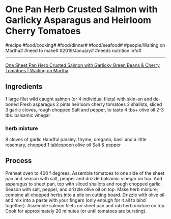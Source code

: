 # One Pan Herb Crusted Salmon with Garlicky Asparagus and Heirloom Cherry Tomatoes
#recipe #food/cooking# #food/dinner# #food/seafood# #people/Waiting on Martha# #need to make# #2019/January# #needs nutrition info#
- - - -
[One Sheet Pan Herb Crusted Salmon with Garlicky Green Beans & Cherry Tomatoes | Waiting on Martha](http://waitingonmartha.com/one-sheet-pan-salmon-fresh-green-beans-heirloom-cherry-tomatoes/)

## Ingredients
1 large filet wild caught salmon (or 4 individual filets) with skin-on and de-boned
Fresh asparagus
2 pints heirloom cherry tomatoes
2 shallots, sliced
3 garlic cloves, rough chopped
Salt and pepper, to taste
4 tbs+ olive oil
2-3 tbs. balsamic vinegar

### herb mixture
8 cloves of garlic
Handful parsley, thyme, oregano, basil and a little rosemary, chopped
1 tablespoon olive oil
Salt & pepper

## Process
Preheat oven to 400 f degrees.
Assemble tomatoes to one side of the sheet pan and season with salt, pepper and drizzle balsamic vinegar on top.
Add asparagus to sheet pan, top with sliced shallots and rough chopped garlic. Season with salt, pepper, and drizzle olive oil on top.
Make herb mixture; combine all chopped herbs into a pile on cutting board. Drizzle with olive oil and mix into a paste with your fingers (only enough for it all to bind together).
Assemble salmon filets on sheet pan and rub herb mixture on top.
Cook for approximately 20 minutes (or until tomatoes are bursting).